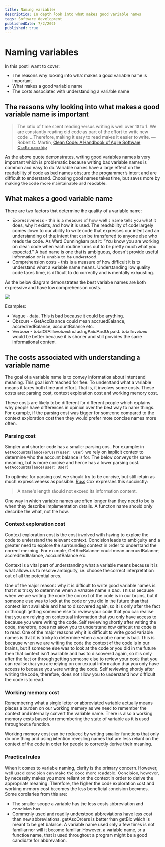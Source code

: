 ```yaml
---
title: Naming variables
description: In depth look into what makes good variable names
tags: Software development
publishedDate: 7/2/2020
published: true
---
```


# Naming variables

In this post I want to cover:

- The reasons why looking into what makes a good variable name is important
- What makes a good variable name
- The costs associated with understanding a variable name

## The reasons why looking into what makes a good variable name is important

> The ratio of time spent reading versus writing is well over 10 to 1. We are constantly reading old code as part of the effort to write new code. ...Therefore, making it easy to read makes it easier to write. ― Robert C. Martin, [Clean Code: A Handbook of Agile Software Craftsmanship](https://www.goodreads.com/work/quotes/3779106)

As the above quote demonstrates, writing good variables names is very important which is problematic because writing bad variable names is common and easy to do. Variable names have a large effect on the readability of code as bad names obscure the programmer’s intent and are difficult to understand. Choosing good names takes time, but saves more by making the code more maintainable and readable.

## What makes a good variable name

There are two factors that determine the quality of a variable name:

- Expressiveness - this is a measure of how well a name tells you what it does, why it exists, and how it is used. The readability of code largely comes down to our ability to write code that expresses our intent and an understanding of that intent that can be transferred to anyone else who reads the code. As Ward Cunningham put it: "You know you are working on clean code when each routine turns out to be pretty much what you expected." A bad name is one that is ambiguous, doesn't provide useful information or is unable to be understood.
- Comprehension costs - this is a measure of how difficult it is to understand what a variable name means. Understanding low quality code takes time, is difficult to do correctly and is mentally exhausting.

As the below diagram demonstrates the best variable names are both expressive and have low comprehension costs.

<img class="nx-jangular-blog-centered-image" src="/assets/expressiveness-vs-comprehension-costs.png">

Examples:

- Vague - data. This is bad because it could be anything.
- Obscure - GetAccBalance could mean accruedBalance, accreditedBalance, accountBalance etc.
- Verbose - totalOfAllInvoicesIncludingPaidAndUnpaid. totalInvoices would be better because it is shorter and still provides the same informational content.

## The costs associated with understanding a variable name

The goal of a variable name is to convey information about intent and meaning. This goal isn't reached for free. To understand what a variable means it takes both time and effort. That is, it involves some costs. These costs are: parsing cost, context exploration cost and working memory cost.

These costs are likely to be different for different people which explains why people have differences in opinion over the best way to name things. For example, if the parsing cost was bigger for someone compared to the context exploration cost then they would prefer more concise names more often.

### Parsing cost

Simpler and shorter code has a smaller parsing cost. For example: in `GetAccountBalanceForUser(user: User)` we rely on implicit context to determine who the account balance is for. The below conveys the same meaning, but is more concise and hence has a lower parsing cost. `GetAccountBalance(user: User)`

To optimise for parsing cost we should try to be concise, but still retain as much expressiveness as possible. [Russ](https://research.swtch.com/names) Cox expresses this succinctly:

> A name's length should not exceed its information content.

One way in which variable names are often longer than they need to be is when they describe implementation details. A function name should only describe the what, not the how.

### Context exploration cost

Context exploration cost is the cost involved with having to explore the code to understand the relevant context. Concision leads to ambiguity and a greater need to explore the surrounding context in order to understand the correct meaning. For example, GetAccBalance could mean accruedBalance, accreditedBalance, accountBalance etc.

Context is a vital part of understanding what a variable means because it is what allows us to resolve ambiguity, i.e. choose the correct interpretation out of all the potential ones.

One of the major reasons why it is difficult to write good variable names is that it is tricky to determine when a variable name is bad. This is because when we are writing the code the context of the code is in our brains, but if someone else was to look at the code or you did in the future than that context isn't available and has to discovered again, so it is only after the fact or through getting someone else to review your code that you can realise that you are relying on contextual information that you only have access to because you were writing the code. Self reviewing shortly after writing the code, therefore, does not allow you to understand how difficult the code is to read.
One of the major reasons why it is difficult to write good variable names is that it is tricky to determine when a variable name is bad. This is because when we are writing the code the context of the code is in our brains, but if someone else was to look at the code or you did in the future then that context isn't available and has to discovered again, so it is only after the fact or through getting someone else to review your code that you can realise that you are relying on contextual information that you only have access to because you were writing the code. Self reviewing shortly after writing the code, therefore, does not allow you to understand how difficult the code is to read.

### Working memory cost

Remembering what a single letter or abbreviated variable actually means places a burden on our working memory as we need to remember the context and internally convert the variable name. There is also a working memory costs based on remembering the state of variable as it is used throughout a function.

Working memory cost can be reduced by writing smaller functions that only do one thing and using intention revealing names that are less reliant on the context of the code in order for people to correctly derive their meaning.

### Practical rules

When it comes to variable naming, clarity is the primary concern. However, well used concision can make the code more readable. Concision, however, by necessity makes you more reliant on the context in order to derive the appropriate meaning. Therefore, the higher the code exploration cost and working memory cost becomes the less beneficial concision becomes. Some corollaries from this are:

- The smaller scope a variable has the less costs abbreviation and concision has
- Commonly used and readily understood abbreviations have less cost than new abbreviations. getAscOrders is better than getBlc which is meant to be get balance. A variable name used only a few times is not familiar nor will it become familiar. However, a variable name, or a function name, that is used throughout a program might be a good candidate for abbreviation.
